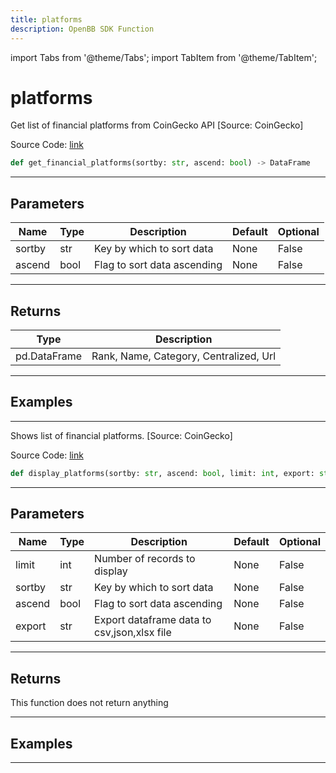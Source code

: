 ```yaml
---
title: platforms
description: OpenBB SDK Function
---
```


import Tabs from '@theme/Tabs';
import TabItem from '@theme/TabItem';

# platforms

<Tabs>
<TabItem value="model" label="Model" default>

Get list of financial platforms from CoinGecko API [Source: CoinGecko]

Source Code: [link](https://github.com/OpenBB-finance/OpenBBTerminal/tree/main/openbb_terminal/cryptocurrency/overview/pycoingecko_model.py#L266)

```python
def get_financial_platforms(sortby: str, ascend: bool) -> DataFrame
```
---

## Parameters

| Name | Type | Description | Default | Optional |
| ---- | ---- | ----------- | ------- | -------- |
| sortby | str | Key by which to sort data | None | False |
| ascend | bool | Flag to sort data ascending | None | False |

---

## Returns

| Type | Description |
| ---- | ----------- |
| pd.DataFrame | Rank, Name, Category, Centralized, Url |

---

## Examples

---



</TabItem>
<TabItem value="view" label="View">

Shows list of financial platforms. [Source: CoinGecko]

Source Code: [link](https://github.com/OpenBB-finance/OpenBBTerminal/tree/main/openbb_terminal/cryptocurrency/overview/pycoingecko_view.py#L549)

```python
def display_platforms(sortby: str, ascend: bool, limit: int, export: str) -> None
```
---

## Parameters

| Name | Type | Description | Default | Optional |
| ---- | ---- | ----------- | ------- | -------- |
| limit | int | Number of records to display | None | False |
| sortby | str | Key by which to sort data | None | False |
| ascend | bool | Flag to sort data ascending | None | False |
| export | str | Export dataframe data to csv,json,xlsx file | None | False |

---

## Returns

This function does not return anything

---

## Examples

---



</TabItem>
</Tabs>